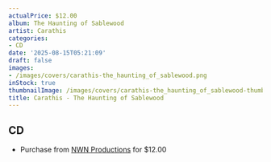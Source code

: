 ```yaml
---
actualPrice: $12.00
album: The Haunting of Sablewood
artist: Carathis
categories:
- CD
date: '2025-08-15T05:21:09'
draft: false
images:
- /images/covers/carathis-the_haunting_of_sablewood.png
inStock: true
thumbnailImage: /images/covers/carathis-the_haunting_of_sablewood-thumb.png
title: Carathis - The Haunting of Sablewood
---
```


## CD
* Purchase from [NWN Productions](http://shop.nwnprod.com/index.php?route=product/product&path=93&product_id=50087&sort=pd.name&order=ASC) for $12.00
